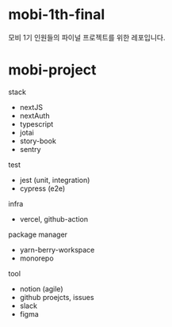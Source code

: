 # mobi-1th-final
모비 1기 인원들의 파이널 프로젝트를 위한 레포입니다.

# mobi-project
stack
- nextJS
- nextAuth
- typescript
- jotai
- story-book
- sentry

test
- jest (unit, integration)
- cypress (e2e)

infra
- vercel, github-action

package manager
- yarn-berry-workspace
- monorepo

tool
- notion (agile)
- github proejcts, issues
- slack
- figma

